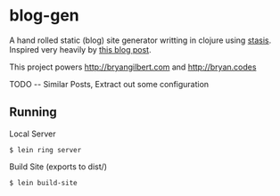 blog-gen
========

A hand rolled static (blog) site generator writting in clojure using [stasis](https://github.com/magnars/stasis). Inspired very heavily by [this blog post](http://cjohansen.no/building-static-sites-in-clojure-with-stasis).

This project powers http://bryangilbert.com and http://bryan.codes

TODO -- Similar Posts, Extract out some configuration

Running
-------

Local Server

    $ lein ring server

Build Site (exports to dist/)

    $ lein build-site